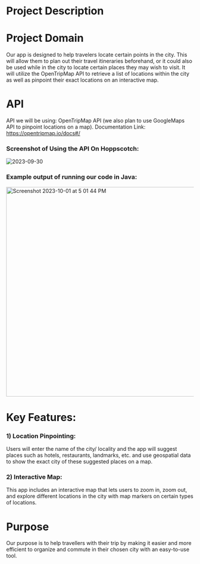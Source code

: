 # Project Description

# Project Domain
Our app is designed to help travelers locate certain points in the city. This will allow them to
plan out their travel itineraries beforehand, or it could also be used while in the city to locate certain
places they may wish to visit. It will utilize the OpenTripMap API to retrieve a list of locations 
within the city as well as pinpoint their exact locations on an interactive map.

# API
API we will be using: OpenTripMap API (we also plan to use GoogleMaps API to pinpoint locations on a map).
Documentation Link: https://opentripmap.io/docs#/
### Screenshot of Using the API On Hoppscotch:
![2023-09-30](https://github.com/04kash/CSC207-Group203-TUT5101/assets/113269381/503fc85b-58af-4cc1-9821-6736a0cf117c)
### Example output of running our code in Java:
<img width="563" alt="Screenshot 2023-10-01 at 5 01 44 PM" src="https://github.com/04kash/CSC207-Group203-TUT5101/assets/128649506/02054768-14d5-4c7a-be70-b821baaa1762">



# Key Features:
### 1) Location Pinpointing: 
Users will enter the name of the city/ locality and the app will suggest places such as hotels, restaurants, 
landmarks, etc. and use geospatial data to show the exact city of these suggested places on a map.

### 2) Interactive Map: 
This app includes an interactive map that lets users to zoom in, zoom out, and explore 
different locations in the city with map markers on certain types of locations.

# Purpose
Our purpose is to help travellers with their trip by making it easier and more efficient
to organize and commute in their chosen city with an easy-to-use tool.




